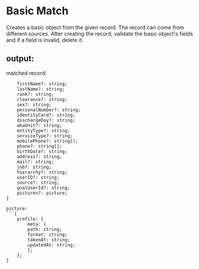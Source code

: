 # Basic Match

Creates a basic object from the given record. The record can come from different sources.
After creating the record, validate the basic object's fields and if a field is invalid, delete it.

## output:

matched record:

````{
    firstName?: string;
    lastName?: string;
    rank?: string;
    clearance?: string;
    sex?: string;
    personalNumber?: string;
    identityCard?: string;
    dischargeDay?: string;
    akaUnit?: string;
    entityType?: string;
    serviceType?: string;
    mobilePhone?: string[];
    phone?: string[];
    birthDate?: string;
    address?: string;
    mail?: string;
    job?: string;
    hierarchy?: string;
    userID?: string;
    source?: string;
    goalUserId?: string;
    pictures?: picture;
}

picture:
```{
    profile: {
        meta: {
        path: string;
        format: string;
        takenAt: string;
        updatedAt: string;
        };
    };
}
````
